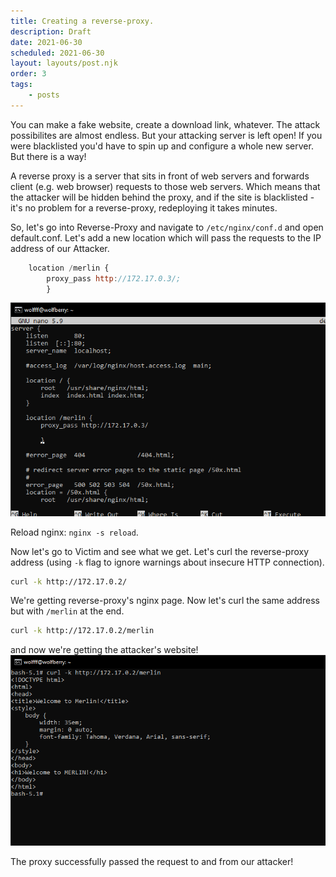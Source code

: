 ```yaml
---
title: Creating a reverse-proxy.
description: Draft
date: 2021-06-30
scheduled: 2021-06-30
layout: layouts/post.njk
order: 3
tags:
    - posts
---
```


You can make a fake website, create a download link, whatever. The attack possibilites are almost endless.
But your attacking server is left open! If you were blacklisted you'd have to spin up and configure a whole new server.
But there is a way!

A reverse proxy is a server that sits in front of web servers and forwards client (e.g. web browser) requests to those web servers.
Which means that the attacker will be hidden behind the proxy, and if the site is blacklisted - it's no problem for a reverse-proxy, redeploying it takes minutes.

So, let's go into Reverse-Proxy and navigate to `/etc/nginx/conf.d` and open default.conf.
Let's add a new location which will pass the requests to the IP address of our Attacker.

``` js
    location /merlin {
        proxy_pass http://172.17.0.3/;
        }
```

![console prtsc](/img/remote/edit-reverse-proxy-server.png)

Reload nginx: `nginx -s reload`.

Now let's go to Victim and see what we get.
Let's curl the reverse-proxy address (using `-k` flag to ignore warnings about insecure HTTP connection).

``` bash
curl -k http://172.17.0.2/
```

We're getting reverse-proxy's nginx page.
Now let's curl the same address but with `/merlin` at the end.

``` bash
curl -k http://172.17.0.2/merlin
```

and now we're getting the attacker's website!
![console prtsc](/img/remote/curl-reverseproxy-merlin.png)

The proxy successfully passed the request to and from our attacker!